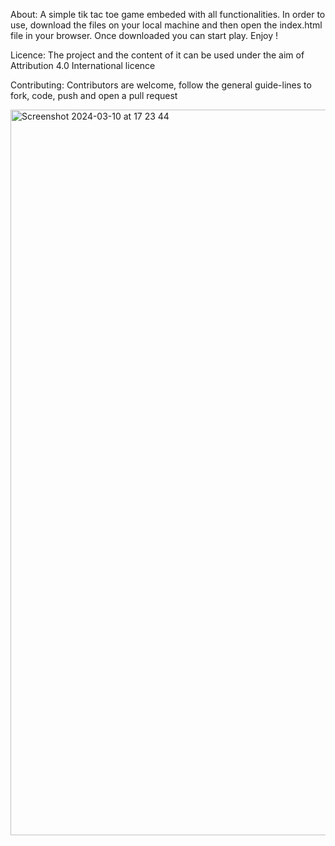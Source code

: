 About:
A simple tik tac toe game embeded with all functionalities.
In order to use, download the files on your local machine and then open the index.html file in your browser.
Once downloaded you can start play.
Enjoy !

Licence:
The project and the content of it can be used under the aim of Attribution 4.0 International licence

Contributing:
Contributors are welcome, follow the general guide-lines to fork, code, push and open a pull request

<img width="1161" alt="Screenshot 2024-03-10 at 17 23 44" src="https://github.com/ValerianArdelean/XO/assets/63608555/52f1429a-cb1e-4bde-9a67-f6d5d3bee53b">
